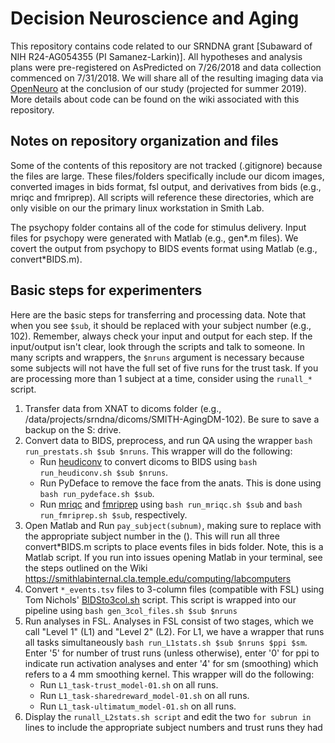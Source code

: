 # Decision Neuroscience and Aging
This repository contains code related to our SRNDNA grant [Subaward of NIH R24-AG054355 (PI Samanez-Larkin)]. All hypotheses and analysis plans were pre-registered on AsPredicted on 7/26/2018 and data collection commenced on 7/31/2018. We will share all of the resulting imaging data via [OpenNeuro][1] at the conclusion of our study (projected for summer 2019). More details about code can be found on the wiki associated with this repository.

## Notes on repository organization and files
Some of the contents of this repository are not tracked (.gitignore) because the files are large. These files/folders specifically include our dicom images, converted images in bids format, fsl output, and derivatives from bids (e.g., mriqc and fmriprep). All scripts will reference these directories, which are only visible on our the primary linux workstation in Smith Lab.

The psychopy folder contains all of the code for stimulus delivery. Input files for psychopy were generated with Matlab (e.g., gen*.m files). We covert the output from psychopy to BIDS events format using Matlab (e.g., convert*BIDS.m).


## Basic steps for experimenters
Here are the basic steps for transferring and processing data. Note that when you see `$sub`, it should be replaced with your subject number (e.g., 102). Remember, always check your input and output for each step. If the input/output isn't clear, look through the scripts and talk to someone. In many scripts and wrappers, the `$nruns` argument is necessary because some subjects will not have the full set of five runs for the trust task. If you are processing more than 1 subject at a time, consider using the `runall_*` script. 

1. Transfer data from XNAT to dicoms folder (e.g., /data/projects/srndna/dicoms/SMITH-AgingDM-102). Be sure to save a backup on the S: drive.
1. Convert data to BIDS, preprocess, and run QA using the wrapper `bash run_prestats.sh $sub $nruns`. This wrapper will do the following:
    - Run [heudiconv][3] to convert dicoms to BIDS using `bash run_heudiconv.sh $sub $nruns`.
    - Run PyDeface to remove the face from the anats. This is done using `bash run_pydeface.sh $sub`.
    - Run [mriqc][4] and [fmriprep][5] using `bash run_mriqc.sh $sub` and `bash run_fmriprep.sh $sub`, respectively.
1. Open Matlab and Run `pay_subject(subnum)`, making sure to replace with the appropriate subject number in the (). This will run all three convert*BIDS.m scripts to place events files in bids folder. Note, this is a Matlab script. If you run into issues opening Matlab in your terminal, see the steps outlined on the Wiki https://smithlabinternal.cla.temple.edu/computing/labcomputers
1. Convert `*_events.tsv` files to 3-column files (compatible with FSL) using Tom Nichols' [BIDSto3col.sh][2] script. This script is wrapped into our pipeline using `bash gen_3col_files.sh $sub $nruns`
1. Run analyses in FSL. Analyses in FSL consist of two stages, which we call "Level 1" (L1) and "Level 2" (L2). For L1, we have a wrapper that runs all tasks simultaneously `bash run_L1stats.sh $sub $nruns $ppi $sm`. Enter '5' for number of trust runs (unless otherwise), enter '0' for ppi to indicate run activation analyses and enter '4' for sm (smoothing) which refers to a 4 mm smoothing kernel. This wrapper will do the following:
    - Run `L1_task-trust_model-01.sh` on all runs.
    - Run `L1_task-sharedreward_model-01.sh` on all runs.
    - Run `L1_task-ultimatum_model-01.sh` on all runs.
1. Display the `runall_L2stats.sh script` and edit the two `for subrun in` lines to include the appropriate subject numbers and trust runs they had


[1]: https://openneuro.org/
[2]: https://github.com/INCF/bidsutils
[3]: https://github.com/nipy/heudiconv
[4]: https://mriqc.readthedocs.io/en/latest/index.html
[5]: http://fmriprep.readthedocs.io/en/latest/index.html
